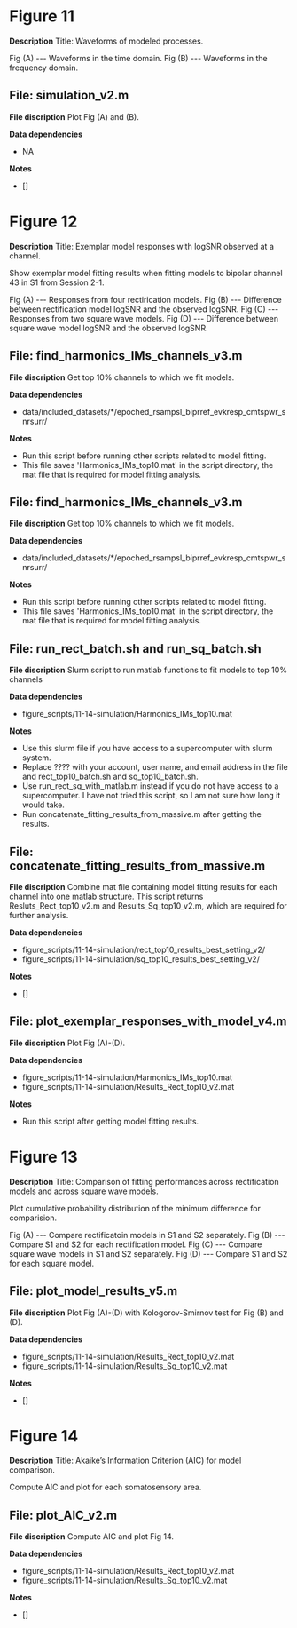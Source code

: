 # Figure 11 #

**Description** 
 Title: Waveforms of modeled processes.

 Fig (A) --- Waveforms in the time domain.
 Fig (B) --- Waveforms in the frequency domain.


## File: simulation_v2.m ##

**File discription** 
 Plot Fig (A) and (B). 

**Data dependencies**
+ NA

**Notes** 
+ []



# Figure 12 #

**Description** 
 Title: Exemplar model responses with logSNR observed at a channel.  

 Show exemplar model fitting results when fitting models to bipolar channel 43 in S1 from Session 2-1.

 Fig (A) --- Responses from four rectirication models.
 Fig (B) --- Difference between rectification model logSNR and the observed logSNR.
 Fig (C) --- Responses from two square wave models.
 Fig (D) --- Difference between square wave model logSNR and the observed logSNR.


## File: find_harmonics_IMs_channels_v3.m ##

**File discription** 
 Get top 10% channels to which we fit models. 

**Data dependencies**
+ data/included_datasets/\*/epoched_rsampsl_biprref_evkresp_cmtspwr_snrsurr/

**Notes** 
+ Run this script before running other scripts related to model fitting.
+ This file saves 'Harmonics_IMs_top10.mat' in the script directory, the mat file that is required for model fitting analysis.


## File: find_harmonics_IMs_channels_v3.m ##

**File discription** 
 Get top 10% channels to which we fit models. 

**Data dependencies**
+ data/included_datasets/\*/epoched_rsampsl_biprref_evkresp_cmtspwr_snrsurr/

**Notes** 
+ Run this script before running other scripts related to model fitting.
+ This file saves 'Harmonics_IMs_top10.mat' in the script directory, the mat file that is required for model fitting analysis.



## File: run_rect_batch.sh and run_sq_batch.sh ##

**File discription** 
  Slurm script to run matlab functions to fit models to top 10% channels

**Data dependencies**
+ figure_scripts/11-14-simulation/Harmonics_IMs_top10.mat

**Notes** 
+ Use this slurm file if you have access to a supercomputer with slurm system.
+ Replace ???? with your account, user name, and email address in the file and rect_top10_batch.sh and sq_top10_batch.sh.
+ Use run_rect_sq_with_matlab.m instead if you do not have access to a supercomputer. I have not tried this script, so I am not sure how long it would take. 
+ Run concatenate_fitting_results_from_massive.m after getting the results.

## File: concatenate_fitting_results_from_massive.m ##

**File discription** 
  Combine mat file containing model fitting results for each channel into one matlab structure. This script returns Resluts_Rect_top10_v2.m and Results_Sq_top10_v2.m, which are required for further analysis.

**Data dependencies**
+ figure_scripts/11-14-simulation/rect_top10_results_best_setting_v2/
+ figure_scripts/11-14-simulation/sq_top10_results_best_setting_v2/

**Notes** 
+ []  


## File: plot_exemplar_responses_with_model_v4.m ##

**File discription** 
 Plot Fig (A)-(D). 

**Data dependencies**
+ figure_scripts/11-14-simulation/Harmonics_IMs_top10.mat
+ figure_scripts/11-14-simulation/Results_Rect_top10_v2.mat

**Notes** 
+ Run this script after getting model fitting results.



# Figure 13 #

**Description** 
 Title: Comparison of fitting performances across rectification models and across square wave models.  

 Plot cumulative probability distribution of the minimum difference for comparision.

 Fig (A) --- Compare rectificatoin models in S1 and S2 separately.
 Fig (B) --- Compare S1 and S2 for each rectification model.
 Fig (C) --- Compare square wave models in S1 and S2 separately.
 Fig (D) --- Compare S1 and S2 for each square model.


## File: plot_model_results_v5.m ##

**File discription** 
 Plot Fig (A)-(D) with Kologorov-Smirnov test for Fig (B) and (D). 

**Data dependencies**
+ figure_scripts/11-14-simulation/Results_Rect_top10_v2.mat
+ figure_scripts/11-14-simulation/Results_Sq_top10_v2.mat

**Notes** 
+ []



# Figure 14 #

**Description** 
 Title: Akaike’s Information Criterion (AIC) for model comparison.  

 Compute AIC and plot for each somatosensory area.


## File: plot_AIC_v2.m ##

**File discription** 
 Compute AIC and plot Fig 14. 

**Data dependencies**
+ figure_scripts/11-14-simulation/Results_Rect_top10_v2.mat
+ figure_scripts/11-14-simulation/Results_Sq_top10_v2.mat

**Notes** 
+ []

